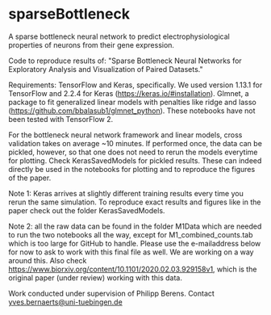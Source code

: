 # sparseBottleneck
A sparse bottleneck neural network to predict electrophysiological properties of neurons from their gene expression.

Code to reproduce results of: "Sparse Bottleneck Neural Networks for Exploratory Analysis and Visualization of Paired Datasets."

Requirements:
TensorFlow and Keras, specifically. We used version 1.13.1 for TensorFlow and 2.2.4 for Keras (https://keras.io/#installation).
Glmnet, a package to fit generalized linear models with penalties like ridge and lasso (https://github.com/bbalasub1/glmnet_python). These notebooks have not been tested with TensorFlow 2.

For the bottleneck neural network framework and linear models, cross validation takes on average ~10 minutes. If performed once, the data can be pickled, however, so that one does not need to rerun the models everytime for plotting. Check KerasSavedModels for pickled results. These can indeed directly be used in the notebooks for plotting and to reproduce the figures of the paper.

Note 1: Keras arrives at slightly different training results every time you rerun the same simulation. To reproduce exact results and figures like in the paper check out the folder KerasSavedModels.

Note 2: all the raw data can be found in the folder M1Data which are needed to run the two notebooks all the way, except for M1_combined_counts.tab which is too large for GitHub to handle. Please use the e-mailaddress below for now to ask to work with this final file as well. We are working on a way around this. Also check https://www.biorxiv.org/content/10.1101/2020.02.03.929158v1, which is the original paper (under review) working with this data.

Work conducted under supervision of Philipp Berens.
Contact yves.bernaerts@uni-tuebingen.de
